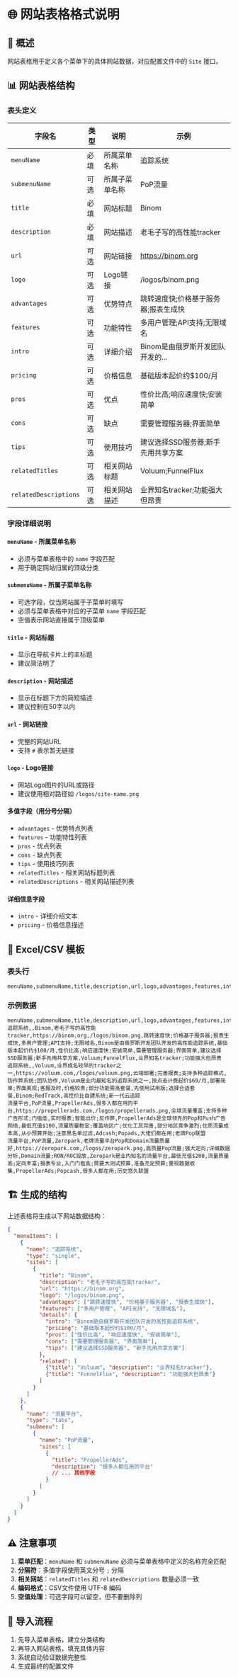 # 🌐 网站表格格式说明

## 🎯 概述

网站表格用于定义各个菜单下的具体网站数据，对应配置文件中的 `Site` 接口。

## 📊 网站表格结构

### 表头定义

| 字段名 | 类型 | 说明 | 示例 |
|--------|------|------|------|
| `menuName` | 必填 | 所属菜单名称 | 追踪系统 |
| `submenuName` | 可选 | 所属子菜单名称 | PoP流量 |
| `title` | 必填 | 网站标题 | Binom |
| `description` | 必填 | 网站描述 | 老毛子写的高性能tracker |
| `url` | 可选 | 网站链接 | https://binom.org |
| `logo` | 可选 | Logo链接 | /logos/binom.png |
| `advantages` | 可选 | 优势特点 | 跳转速度快;价格基于服务器;报表生成快 |
| `features` | 可选 | 功能特性 | 多用户管理;API支持;无限域名 |
| `intro` | 可选 | 详细介绍 | Binom是由俄罗斯开发团队开发的... |
| `pricing` | 可选 | 价格信息 | 基础版本起价约$100/月 |
| `pros` | 可选 | 优点 | 性价比高;响应速度快;安装简单 |
| `cons` | 可选 | 缺点 | 需要管理服务器;界面简单 |
| `tips` | 可选 | 使用技巧 | 建议选择SSD服务器;新手先用共享方案 |
| `relatedTitles` | 可选 | 相关网站标题 | Voluum;FunnelFlux |
| `relatedDescriptions` | 可选 | 相关网站描述 | 业界知名tracker;功能强大但昂贵 |

### 字段详细说明

#### `menuName` - 所属菜单名称
- 必须与菜单表格中的 `name` 字段匹配
- 用于确定网站归属的顶级分类

#### `submenuName` - 所属子菜单名称  
- 可选字段，仅当网站属于子菜单时填写
- 必须与菜单表格中对应的子菜单 `name` 字段匹配
- 空值表示网站直接属于顶级菜单

#### `title` - 网站标题
- 显示在导航卡片上的主标题
- 建议简洁明了

#### `description` - 网站描述
- 显示在标题下方的简短描述
- 建议控制在50字以内

#### `url` - 网站链接
- 完整的网站URL
- 支持 `#` 表示暂无链接

#### `logo` - Logo链接
- 网站Logo图片的URL或路径
- 建议使用相对路径如 `/logos/site-name.png`

#### 多值字段（用分号分隔）
- `advantages` - 优势特点列表
- `features` - 功能特性列表  
- `pros` - 优点列表
- `cons` - 缺点列表
- `tips` - 使用技巧列表
- `relatedTitles` - 相关网站标题列表
- `relatedDescriptions` - 相关网站描述列表

#### 详细信息字段
- `intro` - 详细介绍文本
- `pricing` - 价格信息描述

## 📝 Excel/CSV 模板

### 表头行
```csv
menuName,submenuName,title,description,url,logo,advantages,features,intro,pricing,pros,cons,tips,relatedTitles,relatedDescriptions
```

### 示例数据

```csv
menuName,submenuName,title,description,url,logo,advantages,features,intro,pricing,pros,cons,tips,relatedTitles,relatedDescriptions
追踪系统,,Binom,老毛子写的高性能tracker,https://binom.org,/logos/binom.png,跳转速度快;价格基于服务器;报表生成快,多用户管理;API支持;无限域名,Binom是由俄罗斯开发团队开发的高性能追踪系统,基础版本起价约$100/月,性价比高;响应速度快;安装简单,需要管理服务器;界面简单,建议选择SSD服务器;新手先用共享方案,Voluum;FunnelFlux,业界知名tracker;功能强大但昂贵
追踪系统,,Voluum,业界成名较早的tracker之一,https://voluum.com,/logos/voluum.png,云端部署;完善报表;支持多种追踪模式,防作弊系统;团队协作,Voluum是业内最知名的追踪系统之一,按点击计费起价$69/月,部署简单;界面美观;客服及时,价格较贵;部分功能需高套餐,先使用试用版;选择合适套餐,Binom;RedTrack,高性价比自建系统;新一代云追踪
流量平台,PoP流量,PropellerAds,很多人都在用的平台,https://propellerads.com,/logos/propellerads.png,全球流量覆盖;支持多种广告形式;门槛低,实时报表;智能出价;反作弊,PropellerAds是全球领先的Pop和Push广告网络,最低充值$100,流量质量稳定;覆盖地区广;优化工具完善,部分地区竞争激烈;优质流量成本高,从小预算开始;注意黑名单过滤,Adcash;Popads,大佬们都在用;老牌Pop联盟
流量平台,PoP流量,Zeropark,老牌流量平台Pop和Domain流量质量好,https://zeropark.com,/logos/zeropark.png,高质量Pop流量;强大定向;详细数据分析,Domain流量;RON/ROC投放,Zeropark是业内知名的流量平台,最低充值$200,流量质量高;定向丰富;报表专业,入门门槛高;需要大测试预算,准备充足预算;重视数据收集,PropellerAds;Popcash,很多人都在用;历史悠久联盟
```

## 🏗️ 生成的结构

上述表格将生成以下网站数据结构：

```json
{
  "menuItems": [
    {
      "name": "追踪系统",
      "type": "single",
      "sites": [
        {
          "title": "Binom",
          "description": "老毛子写的高性能tracker",
          "url": "https://binom.org",
          "logo": "/logos/binom.png",
          "advantages": ["跳转速度快", "价格基于服务器", "报表生成快"],
          "features": ["多用户管理", "API支持", "无限域名"],
          "details": {
            "intro": "Binom是由俄罗斯开发团队开发的高性能追踪系统",
            "pricing": "基础版本起价约$100/月",
            "pros": ["性价比高", "响应速度快", "安装简单"],
            "cons": ["需要管理服务器", "界面简单"],
            "tips": ["建议选择SSD服务器", "新手先用共享方案"]
          },
          "related": [
            {"title": "Voluum", "description": "业界知名tracker"},
            {"title": "FunnelFlux", "description": "功能强大但昂贵"}
          ]
        }
      ]
    },
    {
      "name": "流量平台", 
      "type": "tabs",
      "submenu": [
        {
          "name": "PoP流量",
          "sites": [
            {
              "title": "PropellerAds",
              "description": "很多人都在用的平台"
              // ... 其他字段
            }
          ]
        }
      ]
    }
  ]
}
```

## ⚠️ 注意事项

1. **菜单匹配**：`menuName` 和 `submenuName` 必须与菜单表格中定义的名称完全匹配
2. **分隔符**：多值字段使用英文分号 `;` 分隔
3. **相关网站**：`relatedTitles` 和 `relatedDescriptions` 数量必须一致
4. **编码格式**：CSV文件使用 UTF-8 编码
5. **空值处理**：可选字段可以留空，但不要删除列

## 🔄 导入流程

1. 先导入菜单表格，建立分类结构
2. 再导入网站表格，填充具体内容  
3. 系统自动验证数据完整性
4. 生成最终的配置文件
